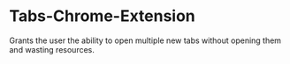 # Tabs-Chrome-Extension
Grants the user the ability to open multiple new tabs without opening them and wasting resources.

